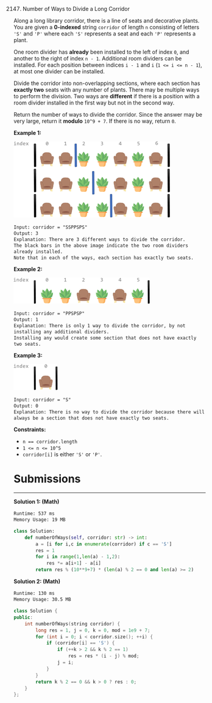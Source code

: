 2147. Number of Ways to Divide a Long Corridor

Along a long library corridor, there is a line of seats and decorative plants. You are given a **0-indexed** string `corridor` of length `n` consisting of letters `'S'` and `'P'` where each `'S'` represents a seat and each `'P'` represents a plant.

One room divider has **already** been installed to the left of index `0`, and another to the right of index `n - 1`. Additional room dividers can be installed. For each position between indices `i - 1` and `i` (`1 <= i <= n - 1`), at most one divider can be installed.

Divide the corridor into non-overlapping sections, where each section has **exactly two** seats with any number of plants. There may be multiple ways to perform the division. Two ways are **different** if there is a position with a room divider installed in the first way but not in the second way.

Return the number of ways to divide the corridor. Since the answer may be very large, return it **modulo** `10^9 + 7`. If there is no way, return `0`.

 

**Example 1:**

![2147_1.png](img/2147_1.png)
```
Input: corridor = "SSPPSPS"
Output: 3
Explanation: There are 3 different ways to divide the corridor.
The black bars in the above image indicate the two room dividers already installed.
Note that in each of the ways, each section has exactly two seats.
```

**Example 2:**

![2147_2.png](img/2147_2.png)
```
Input: corridor = "PPSPSP"
Output: 1
Explanation: There is only 1 way to divide the corridor, by not installing any additional dividers.
Installing any would create some section that does not have exactly two seats.
```

**Example 3:**

![2147_3.png](img/2147_3.png)
```
Input: corridor = "S"
Output: 0
Explanation: There is no way to divide the corridor because there will always be a section that does not have exactly two seats.
```

**Constraints:**

* `n == corridor.length`
* `1 <= n <= 10^5`
* `corridor[i]` is either `'S'` or `'P'`.

# Submissions
---
**Solution 1: (Math)**
```
Runtime: 537 ms
Memory Usage: 19 MB
```
```python
class Solution:
    def numberOfWays(self, corridor: str) -> int:
        a = [i for i,c in enumerate(corridor) if c == 'S']
        res = 1
        for i in range(1,len(a) - 1,2):
            res *= a[i+1] - a[i]
        return res % (10**9+7) * (len(a) % 2 == 0 and len(a) >= 2) 
```

**Solution 2: (Math)**
```
Runtime: 130 ms
Memory Usage: 30.5 MB
```
```c++
class Solution {
public:
    int numberOfWays(string corridor) {
        long res = 1, j = 0, k = 0, mod = 1e9 + 7;
        for (int i = 0; i < corridor.size(); ++i) {
            if (corridor[i] == 'S') {
                if (++k > 2 && k % 2 == 1)
                    res = res * (i - j) % mod;
                j = i;
            }
        }
        return k % 2 == 0 && k > 0 ? res : 0;
    }
};
```
